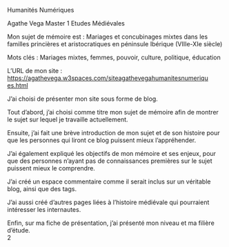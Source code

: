 ﻿Humanités Numériques  

Agathe Vega Master 1 Etudes Médiévales  

Mon sujet de mémoire est : Mariages et concubinages mixtes dans les familles princières et aristocratiques en péninsule Ibérique (VIIIe-XIe siècle)  

Mots clés : Mariages mixtes, femmes, pouvoir, culture, politique, éducation 

L’URL de mon site : [https://agathevega.w3spaces.com/siteagathevegahumanitesnumeriqu es.html ](https://agathevega.w3spaces.com/siteagathevegahumanitesnumeriques.html)

J’ai choisi de présenter mon site sous forme de blog.  

Tout d’abord, j’ai choisi comme titre mon sujet de mémoire afin de montrer le sujet sur lequel je travaille actuellement.  

Ensuite, j’ai fait une brève introduction de mon sujet et de son histoire pour que les personnes qui liront ce blog puissent mieux l’appréhender.  

J’ai également expliqué les objectifs de mon mémoire et ses enjeux, pour que des personnes n’ayant pas de connaissances premières sur le sujet puissent mieux le comprendre.  

J’ai créé un espace commentaire comme il serait inclus sur un véritable blog, ainsi que des tags.  

J’ai aussi créé d’autres pages liées à l’histoire médiévale qui pourraient intéresser les internautes.  

Enfin, sur ma fiche de présentation, j’ai présenté mon niveau et ma filière d’étude.  
2

